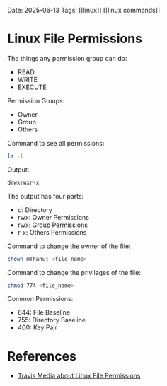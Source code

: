 Date: 2025-06-13
Tags: [[linux]] [[linux commands]]



# Linux File Permissions



The things any permission group can do:
- READ
- WRITE
- EXECUTE

Permission Groups:
- Owner
- Group
- Others

Command to see all permissions:
```bash
ls -l
```

Output:
```bash
drwxrwxr-x
```

The output has four parts:
- d: Directory
- rwx: Owner Permissions 
- rwx: Group Permissions
- r-x: Others Permissions

Command to change the owner of the file:
```bash
chown mThanuj <file_name>
```

Command to change the privilages of the file:
```bash
chmod 774 <file_name>
```

Common Permissions:

- 644: File Baseline
- 755: Directory Baseline
- 400: Key Pair



# References
- [Travis Media about Linux File Permissions](https://www.youtube.com/watch?v=LnKoncbQBsM)